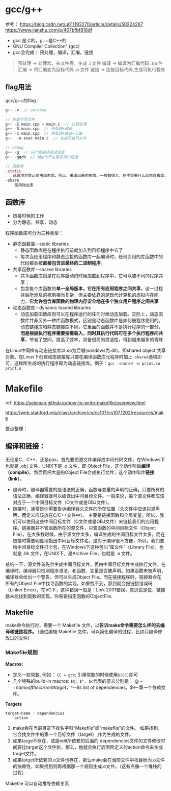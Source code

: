 # gcc/g++
参考：
https://blog.csdn.net/u011192270/article/details/50224267
https://www.jianshu.com/p/407bfbf818df

- gcc 是 C的，g++是C++的
- GNU Compiler Collection" (gcc)
- gcc会完成： 预处理，编译，汇编，链接

> 预处理 -> 处理宏，头文件等，生成 .i 文件
> 编译 -> 编译为汇编代码 .s文件
> 汇编 -> 将汇编变为目标代码 .o 文件
> 链接 -> 连接目标代码,生成可执行程序


## flag用法
gcc/g++的flag：

```C
g++ -v  // verbose

// 生成不同文件
g++ -E main.cpp > main.i  // 只预处理
g++ -S main.cpp  // 预处理+编译
g++ -c main.cpp  // 预处理+编译+汇编
g++  -o exec main.c  // 生成可执行文件

// debug
g++ -g  // 只产生编译调试信息
g++ -ggdb  // 给gdb产生更多调试信息

// 函数库
-static
　　此选项将禁止使用动态库，所以，编译出来的东西，一般都很大，也不需要什么动态连接库，就可以运行
-share
	使用动态库
```

## 函数库
- 链接时候的工作
- 分为静态，共享，动态

程序函数库可分为三种类型：
- 静态函数库--static libraries
	- 静态函数库是在程序执行前就加入到目标程序中去了
	- 每次当应用程序和静态连接的函数库一起编译时，任何引用的库函数中的代码都会被**直接包含进最终的二进制程序**。
- 共享函数库--shared libraries
	- 共享函数库则是在程序启动的时候加载到程序中，它可以被不同的程序共享；
	- 包含每个库函数的**单一全局版本，它在所有应用程序之间共享**。这一过程背后所涉及的机制相当复杂，但主要依靠的是现代计算机的虚拟内存能力，**它允许包含库函数的物理内存安全地在多个独立用户程序之间共享**
- 动态函数库--dynamic loaded libraries
	- 动态加载函数库则可以在程序运行的任何时候动态加载。实际上，动态函数库并非另外一种库函数模式，区别是动态函数库是如何被程序使用的。动态链接库和静态链接库不同，它里面的函数并不是执行程序的一部分，**而是根据执行程序需要按需装入，同时其执行代码可在多个执行程序间共享**，节省了空间，提高了效率，具备很高的灵活性，得到越来越多的青睐

在Linux中同样有动态链接库以.so为后缀(windows为.dll)，即shared object,共享对象。在Linux下创建动态链接库只要在编译函数库元程序时加上``-shared``选项即可，这样所生成的执行程序即为动态链接库。例子：``gcc -shared -o print.so print.o``



# Makefile
ref: 
https://seisman.github.io/how-to-write-makefile/overview.html

https://web.stanford.edu/class/archive/cs/cs107/cs107.1202/resources/make

要点整理：

## 编译和链接：
无论是C、C++、还是pas，首先要把源文件编译成中间代码文件，在Windows下也就是 .obj 文件，UNIX下是 .o 文件，即 Object File，这个动作叫做**编译（compile）**。然后再把大量的Object File合成执行文件，这个动作叫作**链接（link）**。   
     
- 编译时，编译器需要的是语法的正确，函数与变量的声明的正确。只要所有的语法正确，编译器就可以编译出中间目标文件。一般来说，每个源文件都应该对应于一个中间目标文件（O文件或是OBJ文件）。 
- 链接时，通常是你需要告诉编译器头文件的所在位置（头文件中应该只是声明，而定义应该放在C/C++文件中）。
主要是链接函数和全局变量，所以，我们可以使用这些中间目标文件（O文件或是OBJ文件）来链接我们的应用程序。链接器并不管函数所在的源文件，只管函数的中间目标文件（Object File），在大多数时候，由于源文件太多，编译生成的中间目标文件太多，而在链接时需要明显地指出中间目标文件名，这对于编译很不方便，所以，我们要给中间目标文件打个包，在Windows下这种包叫“库文件”（Library File)，也就是 .lib 文件，在UNIX下，是Archive File，也就是 .a 文件。

总结一下，源文件首先会生成中间目标文件，再由中间目标文件生成执行文件。在编译时，编译器只检测程序语法，和函数、变量是否被声明。如果函数未被声明，编译器会给出一个警告，但可以生成Object File。而在链接程序时，链接器会在所有的Object File中找寻函数的实现，如果找不到，那到就会报链接错误码（Linker Error），在VC下，这种错误一般是：Link 2001错误，意思说是说，链接器未能找到函数的实现。你需要指定函数的ObjectFile.

## Makefile
make命令执行时，需要一个 Makefile 文件，以**告诉make命令需要怎么样的去编译和链接程序。**
(通过编辑 Makefile 文件，可以简化编译的过程，比如只编译修改过的文件)

### Makefile规则
**Macros:**
- 定义一些常数, 例如： ``CC = gcc``; 引用常数的时候使用``$(CC)``即可
- 几个特殊的build-in macros: 
``$@``，``$^``，``$<``代表的意义分别是： 
$@--name of the current target ，$^--its list of dependencies，$<--第一个依赖文件。

**Targets**
```
target-name : dependencies
    action
```

1. make会在当前目录下找名字叫“Makefile”或“makefile”的文件。
如果找到，它会找文件中的第一个目标文件（target）,作为生成的文件。
2. 如果targe不存在，或是edit所依赖的后面的 dependencies文件的文件修改时间要比target这个文件新，那么，他就会执行后面所定义的action命令来生成target文件。
3. 如果target所依赖的.o文件也存在，那么make会在当前文件中找目标为.o文件的依赖性，如果找到则再根据那一个规则生成.o文件。（这有点像一个堆栈的过程）

Makefile 可以自动推导依赖关系